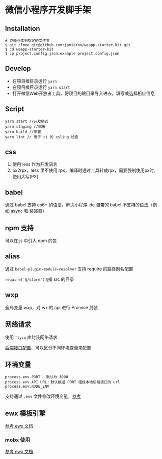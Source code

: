 # 微信小程序开发脚手架

##  Installation

```
# 克隆仓库到指定的文件夹
$ git clone git@github.com:jamieYou/weapp-starter-kit.git
$ cd weapp-starter-kit
$ cp project.config.json.example project.config.json
```

## Develop
* 在项目根目录运行 `yarn`
* 在项目根目录运行 `yarn start`
* 打开微信Web开放者工具，将项目的跟目录导入进去，填写或选择相应信息

## Script
```
yarn start //开发模式
yarn staging //部署
yarn build //部署
yarn lint // 用于 ci 的 esling 检查
```

## css
1. 使用 less 作为开发语言
2. px2rpx，less 里不使用 rpx，编译时通过工具转成rpx，需要强制使用px时，使用大写(PX)

## babel 
通过 babel 支持 es6+ 的语法，解决小程序 ide 自带的 babel 不支持的语法（例如 async 和 装饰器）

## npm 支持
可以在 js 中引入 npm 的包

## alias
通过 `babel-plugin-module-resolver` 支持 require 的路径别名配置

`require('@/store')` `@`指 src 的目录

## wxp
全局变量 wxp，对 wx 的 api 进行 Promise 封装 

## 网络请求
使用 `flyio` 库封装网络请求

[后端接口配置](src/utils/env.js)，可以区分不同环境变量来配置

## 环境变量
```
process.env.PORT： 默认为 3000
process.env.API_URL：默认根据 PORT 组成本地后端接口的 url
process.env.NODE_ENV
```
支持通过 `.env` 文件修改环境变量，[参考](https://www.npmjs.com/package/node-env-file)

## ewx 模板引擎
[参考 ewx 文档](docs/ewx.md)

### mobx 使用
[参考 ewx 文档](docs/ewx.md)
